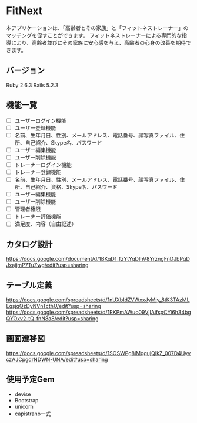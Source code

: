 # FitNext
本アプリケーションは、「高齢者とその家族」と「フィットネストレーナー」のマッチングを促すことができます。
フィットネストレーナーによる専門的な指導により、高齢者並びにその家族に安心感を与え、高齢者の心身の改善を期待できます。

## バージョン
Ruby 2.6.3
Rails 5.2.3

## 機能一覧
- [ ] ユーザーログイン機能
- [ ] ユーザー登録機能
 - [ ] 名前、生年月日、性別、メールアドレス、電話番号、顔写真ファイル、住所、自己紹介、Skype名、パスワード
- [ ] ユーザー編集機能
- [ ] ユーザー削除機能
- [ ] トレーナーログイン機能
- [ ] トレーナー登録機能
 - [ ] 名前、生年月日、性別、メールアドレス、電話番号、顔写真ファイル、住所、自己紹介、資格、Skype名、パスワード
- [ ] ユーザー編集機能
- [ ] ユーザー削除機能
- [ ] 管理者権限
- [ ] トレーナー評価機能
 - [ ] 満足度、内容（自由記述）
 
## カタログ設計
https://docs.google.com/document/d/1BKqD1_fzYtYqDIhV8YrzngFnDJbPqDJxajjmP7TuZwg/edit?usp=sharing

## テーブル定義
https://docs.google.com/spreadsheets/d/1nUXbIdZVWxxJyMiy_8tK3TAzMLLqsjqQzDyNVnTcthU/edit?usp=sharing
https://docs.google.com/spreadsheets/d/1RKPmAWuo09VjIAifspCYi6h34bgQYOxv2-tQ-fnN8a8/edit?usp=sharing

## 画面遷移図
https://docs.google.com/spreadsheets/d/1SOSWPg8iMqqujQIkZ_007D4UyvczAJCpgqrNDWN-UNA/edit?usp=sharing

## 使用予定Gem
* devise
* Bootstrap
* unicorn
* capistrano一式
